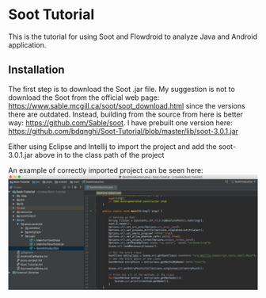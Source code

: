 # Soot Tutorial
This is the tutorial for using Soot and Flowdroid to analyze Java and Android application.

## Installation

The first step is to download the Soot .jar file. 
My suggestion is not to download the Soot from the official web page: https://www.sable.mcgill.ca/soot/soot_download.html
since the versions there are outdated.
Instead, building from the source from here is better way: https://github.com/Sable/soot. I have prebuilt one version here: 
https://github.com/bdqnghi/Soot-Tutorial/blob/master/lib/soot-3.0.1.jar

Either using Eclipse and Intellij to import the project and add the soot-3.0.1.jar above in to the class path of the project

An example of correctly imported project can be seen here:
![alt text](/figures/project.png)
